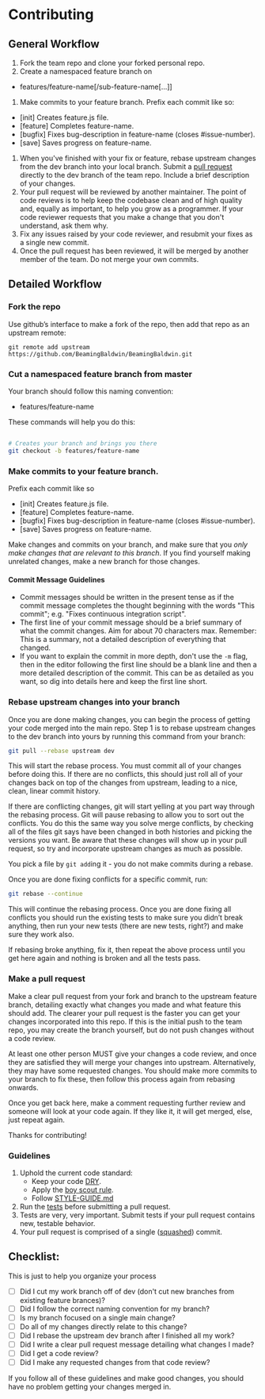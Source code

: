 # Contributing

## General Workflow

1. Fork the team repo and clone your forked personal repo.
1. Create a namespaced feature branch on
  - features/feature-name[/sub-feature-name[...]]
1. Make commits to your feature branch. Prefix each commit like so:
  - [init] Creates feature.js file.
  - [feature] Completes feature-name.
  - [bugfix] Fixes bug-description in feature-name (closes #issue-number).
  - [save] Saves progress on feature-name.
1. When you've finished with your fix or feature, rebase upstream changes from the dev branch into your local branch. Submit a [pull request][] directly to the dev branch of the team repo. Include a brief description of your changes.
1. Your pull request will be reviewed by another maintainer. The point of code reviews is to help keep the codebase clean and of high quality and, equally as important, to help you grow as a programmer. If your code reviewer requests that you make a change that you don't understand, ask them why.
1. Fix any issues raised by your code reviewer, and resubmit your fixes as a single new commit.
1. Once the pull request has been reviewed, it will be merged by another member of the team. Do not merge your own commits.

## Detailed Workflow

### Fork the repo

Use github’s interface to make a fork of the repo, then add that repo as an upstream remote:

```
git remote add upstream https://github.com/BeamingBaldwin/BeamingBaldwin.git
```

### Cut a namespaced feature branch from master

Your branch should follow this naming convention:
  - features/feature-name

These commands will help you do this:

``` bash

# Creates your branch and brings you there
git checkout -b features/feature-name
```

### Make commits to your feature branch.

Prefix each commit like so
  - [init] Creates feature.js file.
  - [feature] Completes feature-name.
  - [bugfix] Fixes bug-description in feature-name (closes #issue-number).
  - [save] Saves progress on feature-name.

Make changes and commits on your branch, and make sure that you *only make changes that are relevant to this branch*. If you find yourself making unrelated changes, make a new branch for those changes.

#### Commit Message Guidelines

- Commit messages should be written in the present tense as if the commit message completes the thought beginning with the words "This commit"; e.g. "Fixes continuous integration script".
- The first line of your commit message should be a brief summary of what the commit changes. Aim for about 70 characters max. Remember: This is a summary, not a detailed description of everything that changed.
- If you want to explain the commit in more depth, don't use the `-m` flag, then in the editor following the first line should be a blank line and then a more detailed description of the commit. This can be as detailed as you want, so dig into details here and keep the first line short.

### Rebase upstream changes into your branch

Once you are done making changes, you can begin the process of getting your code merged into the main repo. Step 1 is to rebase upstream changes to the dev branch into yours by running this command from your branch:

```bash
git pull --rebase upstream dev
```

This will start the rebase process. You must commit all of your changes before doing this. If there are no conflicts, this should just roll all of your changes back on top of the changes from upstream, leading to a nice, clean, linear commit history.

If there are conflicting changes, git will start yelling at you part way through the rebasing process. Git will pause rebasing to allow you to sort out the conflicts. You do this the same way you solve merge conflicts, by checking all of the files git says have been changed in both histories and picking the versions you want. Be aware that these changes will show up in your pull request, so try and incorporate upstream changes as much as possible.

You pick a file by `git add`ing it - you do not make commits during a rebase.

Once you are done fixing conflicts for a specific commit, run:

```bash
git rebase --continue
```

This will continue the rebasing process. Once you are done fixing all conflicts you should run the existing tests to make sure you didn’t break anything, then run your new tests (there are new tests, right?) and make sure they work also.

If rebasing broke anything, fix it, then repeat the above process until you get here again and nothing is broken and all the tests pass.

### Make a pull request

Make a clear pull request from your fork and branch to the upstream feature branch, detailing exactly what changes you made and what feature this should add. The clearer your pull request is the faster you can get your changes incorporated into this repo.  If this is the initial push to the team repo, you may create the branch yourself, but do not push changes without a code review.

At least one other person MUST give your changes a code review, and once they are satisfied they will merge your changes into upstream. Alternatively, they may have some requested changes. You should make more commits to your branch to fix these, then follow this process again from rebasing onwards.

Once you get back here, make a comment requesting further review and someone will look at your code again. If they like it, it will get merged, else, just repeat again.

Thanks for contributing!

### Guidelines

1. Uphold the current code standard:
    - Keep your code [DRY][].
    - Apply the [boy scout rule][].
    - Follow [STYLE-GUIDE.md](STYLE-GUIDE.md)
1. Run the [tests][] before submitting a pull request.
1. Tests are very, very important. Submit tests if your pull request contains
   new, testable behavior.
1. Your pull request is comprised of a single ([squashed][]) commit.

## Checklist:

This is just to help you organize your process

- [ ] Did I cut my work branch off of dev (don't cut new branches from existing feature brances)?
- [ ] Did I follow the correct naming convention for my branch?
- [ ] Is my branch focused on a single main change?
 - [ ] Do all of my changes directly relate to this change?
- [ ] Did I rebase the upstream dev branch after I finished all my
  work?
- [ ] Did I write a clear pull request message detailing what changes I made?
- [ ] Did I get a code review?
 - [ ] Did I make any requested changes from that code review?

If you follow all of these guidelines and make good changes, you should have no problem getting your changes merged in.

<!-- Links -->
[pull request]: https://help.github.com/articles/using-pull-requests/
[DRY]: http://en.wikipedia.org/wiki/Don%27t_repeat_yourself
[boy scout rule]: http://programmer.97things.oreilly.com/wiki/index.php/The_Boy_Scout_Rule
[squashed]: http://gitready.com/advanced/2009/02/10/squashing-commits-with-rebase.html
<!-- A link to your directory of tests on github -->
[tests]: tests/
